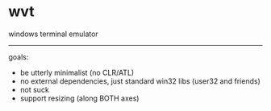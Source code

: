 wvt
===

windows terminal emulator

-----
goals: 

* be utterly minimalist (no CLR/ATL)
* no external dependencies, just standard win32 libs (user32 and friends)
* not suck
* support resizing (along BOTH axes)
